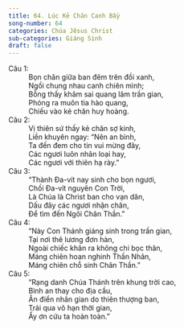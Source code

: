 ```yaml
---
title: 64. Lúc Kẻ Chăn Canh Bầy
song-number: 64
categories: Chúa Jêsus Christ
sub-categories: Giáng Sinh
draft: false
---
```

<dl><dt>Câu 1:</dt><dd data-verse="1">Bọn chăn giữa ban đêm trên đồi xanh, <br/>Ngồi chung nhau canh chiên mình; <br/>Bỗng thấy khâm sai quang lâm trần gian, <br/>Phóng ra muôn tia hào quang, <br/>Chiếu vào kẻ chăn huy hoàng. </dd><dt>Câu 2:</dt><dd data-verse="2">Vị thiên sứ thấy kẻ chăn sợ kinh, <br/>Liền khuyên ngay: “Nên an bình, <br/>Ta đến đem cho tin vui mừng đây, <br/>Các ngươi luôn nhân loại hay, <br/>Các ngươi với thiên hạ rày.” </dd><dt>Câu 3:</dt><dd data-verse="3">“Thành Đa-vít nay sinh cho bọn ngươi, <br/>Chồi Đa-vít nguyên Con Trời, <br/>Là Chúa là Christ ban cho vạn dân, <br/>Dấu đây các ngươi nhận chân, <br/>Để tìm đến Ngôi Chân Thần.” </dd><dt>Câu 4:</dt><dd data-verse="4">“Này Con Thánh giáng sinh trong trần gian, <br/>Tại nơi thê lương đơn hàn, <br/>Ngoài chiếc khăn ra không chi bọc thân, <br/>Máng chiên hoan nghinh Thần Nhân, <br/>Máng chiên chỗ sinh Chân Thần.” </dd><dt>Câu 5:</dt><dd data-verse="5">“Rạng danh Chúa Thánh trên khung trời cao, <br/>Bình an thay cho địa cầu, <br/>Ân điển nhân gian do thiên thượng ban, <br/>Trải qua vô hạn thời gian, <br/>Ấy ơn cứu ta hoàn toàn.” </dd></dl>